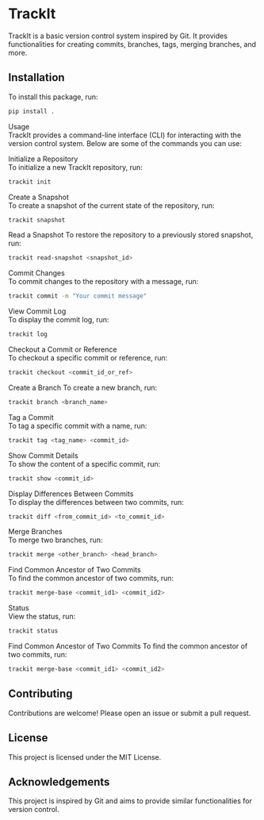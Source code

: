 # TrackIt

TrackIt is a basic version control system inspired by Git. It provides functionalities for creating commits, branches, tags, merging branches, and more.

## Installation

To install this package, run:

```sh
pip install .
```

Usage\
TrackIt provides a command-line interface (CLI) for interacting with the version control system. Below are some of the commands you can use:

Initialize a Repository\
To initialize a new TrackIt repository, run:
```sh
trackit init
```

Create a Snapshot\
To create a snapshot of the current state of the repository, run:
```sh
trackit snapshot
```

Read a Snapshot
To restore the repository to a previously stored snapshot, run:
```sh
trackit read-snapshot <snapshot_id>
```

Commit Changes\
To commit changes to the repository with a message, run:
```sh
trackit commit -m "Your commit message"
```

View Commit Log\
To display the commit log, run:
```sh
trackit log
```
Checkout a Commit or Reference\
To checkout a specific commit or reference, run:
```sh
trackit checkout <commit_id_or_ref>
```
Create a Branch
To create a new branch, run:
```sh
trackit branch <branch_name>
```

Tag a Commit\
To tag a specific commit with a name, run:
```sh
trackit tag <tag_name> <commit_id>
```

Show Commit Details\
To show the content of a specific commit, run:
```sh
trackit show <commit_id>
```

Display Differences Between Commits\
To display the differences between two commits, run:
```sh
trackit diff <from_commit_id> <to_commit_id>
```

Merge Branches\
To merge two branches, run:
```sh
trackit merge <other_branch> <head_branch>
```

Find Common Ancestor of Two Commits\
To find the common ancestor of two commits, run:
```sh
trackit merge-base <commit_id1> <commit_id2>
```

Status\
View the status, run:
```sh
trackit status
```

Find Common Ancestor of Two Commits
To find the common ancestor of two commits, run:
```sh
trackit merge-base <commit_id1> <commit_id2>
```

## Contributing
Contributions are welcome! Please open an issue or submit a pull request.

## License
This project is licensed under the MIT License.

## Acknowledgements
This project is inspired by Git and aims to provide similar functionalities for version control.
